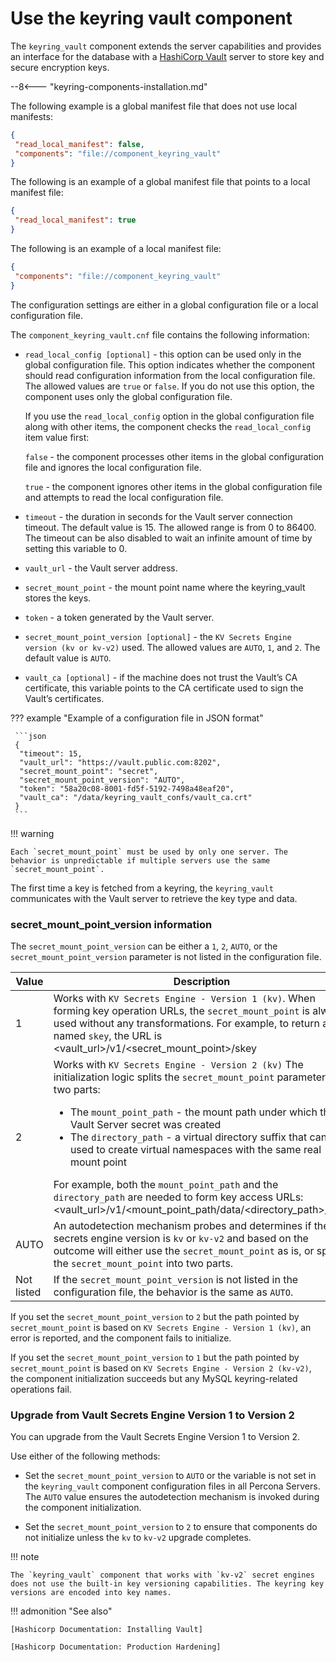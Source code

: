 # Use the keyring vault component

The `keyring_vault` component extends the server capabilities and provides an interface for the database with a [HashiCorp Vault] server to store key and secure encryption keys. 

--8<--- "keyring-components-installation.md"

The following example is a global manifest file that does not use local manifests:

```json
{
 "read_local_manifest": false,
 "components": "file://component_keyring_vault"
}
```

The following is an example of a global manifest file that points to a local manifest file:

```json
{
 "read_local_manifest": true
}
```

The following is an example of a local manifest file:

```json
{
 "components": "file://component_keyring_vault"
}
```

The configuration settings are either in a global configuration file or a local configuration file.

The `component_keyring_vault.cnf` file contains the following information:

* `read_local_config [optional]` - this option can be used only in the global configuration file. This option indicates whether the component should read configuration information from the local configuration file. The allowed values are `true` or `false`. If you do not use this option, the component uses only the global configuration file.

    If you use the `read_local_config` option in the global configuration file along with other items, the component checks the `read_local_config` item value first:

    `false` - the component processes other items in the global configuration file and ignores the local configuration file.

    `true` - the component ignores other items in the global configuration file and attempts to read the local configuration file.

* `timeout` - the duration in seconds for the Vault server connection timeout. The default value is 15. The allowed range is from 0 to 86400. The timeout can be also disabled to wait an infinite amount of time by setting this variable to 0.

* `vault_url` - the Vault server address.

* `secret_mount_point` - the mount point name where the keyring_vault stores the keys.

* `token` - a token generated by the Vault server.

* `secret_mount_point_version [optional]` - the `KV Secrets Engine version (kv or kv-v2)` used. The allowed values are `AUTO`, `1`, and `2`. The default value is `AUTO`.

* `vault_ca [optional]` - if the machine does not trust the Vault’s CA certificate, this variable points to the CA certificate used to sign the Vault’s certificates.

??? example "Example of a configuration file in JSON format"

     ```json
     {
      "timeout": 15,
      "vault_url": "https://vault.public.com:8202",
      "secret_mount_point": "secret",
      "secret_mount_point_version": "AUTO",
      "token": "58a20c08-8001-fd5f-5192-7498a48eaf20",
      "vault_ca": "/data/keyring_vault_confs/vault_ca.crt"
     }
     ```

!!! warning

    Each `secret_mount_point` must be used by only one server. The behavior is unpredictable if multiple servers use the same `secret_mount_point`.

The first time a key is fetched from a keyring, the `keyring_vault` communicates with the Vault server to retrieve the key type and data.

### secret_mount_point_version information

The `secret_mount_point_version` can be either a `1`, `2`, `AUTO`, or the `secret_mount_point_version` parameter is not listed in the configuration file.

| Value            | Description                                          |       
|----------------- | ---------------------------------------------------- | 
| 1                | Works with `KV Secrets Engine - Version 1 (kv)`. When forming key operation URLs, the `secret_mount_point` is always used without any transformations. For example, to return a key named `skey`, the URL is <vault_url>/v1/<secret_mount_point>/skey  |
| 2                | Works with `KV Secrets Engine - Version 2 (kv)` The initialization logic splits the `secret_mount_point` parameter into two parts:<ul><li>The `mount_point_path` - the mount path under which the Vault Server secret was created</li><li>The `directory_path` - a virtual directory suffix that can be used to create virtual namespaces with the same real mount point</li></ul> For example, both the `mount_point_path` and the `directory_path` are needed to form key access URLs: <vault_url>/v1/<mount_point_path/data/<directory_path>/skey |
| AUTO | An autodetection mechanism probes and determines if the secrets engine version is `kv` or `kv-v2` and based on the outcome will either use the `secret_mount_point` as is, or split the `secret_mount_point` into two parts.|
| Not listed| If the `secret_mount_point_version` is not listed in the configuration file, the behavior is the same as `AUTO`.|

If you set the `secret_mount_point_version` to `2` but the path pointed by `secret_mount_point` is based on `KV Secrets Engine - Version 1 (kv)`, an error is reported, and the component fails to initialize.

If you set the `secret_mount_point_version` to `1` but the path pointed by `secret_mount_point` is based on `KV Secrets Engine - Version 2 (kv-v2)`, the component initialization succeeds but any MySQL keyring-related operations fail.

### Upgrade from Vault Secrets Engine Version 1 to Version 2

You can upgrade from the Vault Secrets Engine Version 1 to Version 2.
    
Use either of the following methods:

* Set the `secret_mount_point_version` to `AUTO` or the variable is not set in the `keyring_vault` component configuration files in all Percona Servers. The `AUTO` value ensures the autodetection mechanism is invoked during the component initialization.

* Set the `secret_mount_point_version` to `2` to ensure that components do not initialize unless the `kv` to `kv-v2` upgrade completes.

!!! note

    The `keyring_vault` component that works with `kv-v2` secret engines does not use the built-in key versioning capabilities. The keyring key versions are encoded into key names.

!!! admonition "See also"

    [Hashicorp Documentation: Installing Vault]
        
    [Hashicorp Documentation: Production Hardening]

[Hashicorp Documentation: Installing Vault]: https://www.vaultproject.io/docs/install/index.html
[Hashicorp Documentation: Production Hardening]: https://learn.hashicorp.com/vault/operations/production-hardening
[HashiCorp Vault]: https://www.hashicorp.com/products/vault/data-protection

